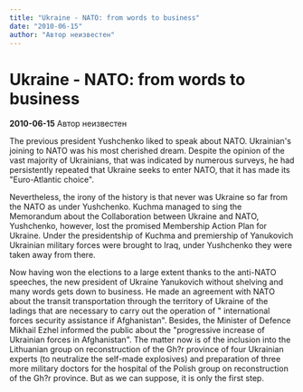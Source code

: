 ```yaml
---
title: "Ukraine - NATO: from words to business"
date: "2010-06-15"
author: "Автор неизвестен"
---
```


# Ukraine - NATO: from words to business

**2010-06-15** Автор неизвестен

The previous president Yushchenko liked to speak about NATO. Ukrainian's joining to NATO was his most cherished dream. Despite the opinion of the vast majority of Ukrainians, that was indicated by numerous surveys, he had persistently repeated that Ukraine seeks to enter NATO, that it has made its "Euro-Atlantic choice".

Nevertheless, the irony of the history is that never was Ukraine so far from the NATO as under Yushchenko. Kuchma managed to sing the Memorandum about the Collaboration between Ukraine and NATO, Yushchenko, however, lost the promised Membership Action Plan for Ukraine. Under the presidentship of Kuchma and premiership of Yanukovich Ukrainian military forces were brought to Iraq, under Yushchenko they were taken away from there.

Now having won the elections to a large extent thanks to the anti-NATO speeches, the new president of Ukraine Yanukovich without shelving and many words gets down to business. He made an agreement with NATO about the transit transportation through the territory of Ukraine of the ladings that are necessary to carry out the operation of " international forces security assistance if Afghanistan". Besides, the Minister of Defence Mikhail Ezhel informed the public about the "progressive increase of Ukrainian forces in Afghanistan". The matter now is of the inclusion into the Lithuanian group on reconstruction of the Gh?r province of four Ukrainian experts (to neutralize the self-made explosives) and preparation of three more military doctors for the hospital of the Polish group on reconstruction of the Gh?r province. But as we can suppose, it is only the first step.